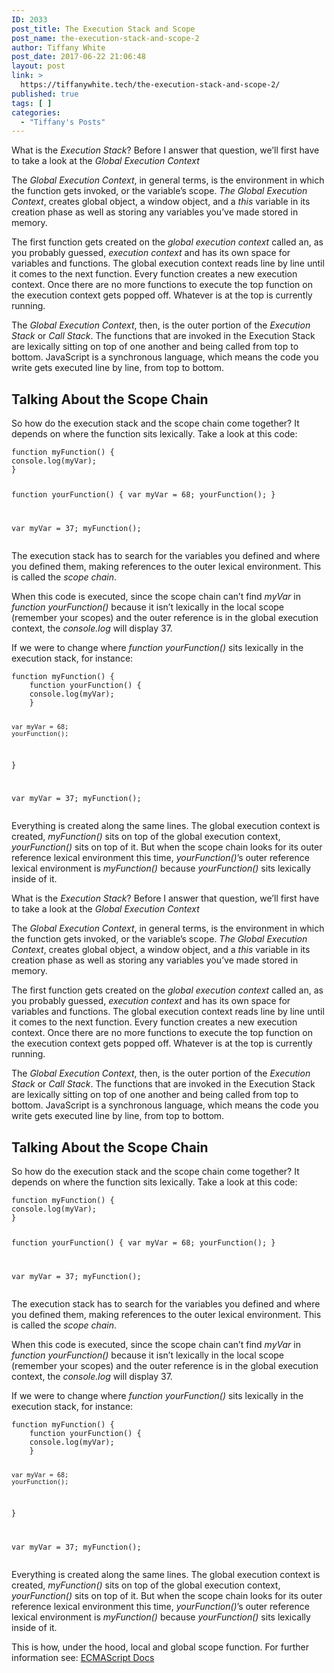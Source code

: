 ```yaml
---
ID: 2033
post_title: The Execution Stack and Scope
post_name: the-execution-stack-and-scope-2
author: Tiffany White
post_date: 2017-06-22 21:06:48
layout: post
link: >
  https://tiffanywhite.tech/the-execution-stack-and-scope-2/
published: true
tags: [ ]
categories:
  - "Tiffany's Posts"
---
```



What is the <em>Execution Stack</em>? Before I answer that question, we’ll first have to take a look at the <em>Global Execution Context</em>

The <em>Global Execution Context</em>, in general terms, is the environment in which the function gets invoked, or the variable’s scope. <em>The Global Execution Context</em>, creates global object, a window object, and a <em>this</em> variable in its creation phase as well as storing any variables you’ve made stored in memory.

The first function gets created on the <em>global execution context</em> called an, as you probably guessed, <em>execution context</em> and has its own space for variables and functions. The global execution context reads line by line until it comes to the next function. Every function creates a new execution context. Once there are no more functions to execute the top function on the execution context gets popped off. Whatever is at the top is currently running.

The <em>Global Execution Context</em>, then, is the outer portion of the <em>Execution Stack</em> or <em>Call Stack</em>. The functions that are invoked in the Execution Stack are lexically sitting on top of one another and being called from top to bottom. JavaScript is a synchronous language, which means the code you write gets executed line by line, from top to bottom.
<h2 id="&quot;talking-about-the-scope-chain&quot;">Talking About the Scope Chain</h2>
So how do the execution stack and the scope chain come together? It depends on where the function sits lexically. Take a look at this code:
<div class="&quot;highlighter-rouge&quot;">
<pre class="&quot;highlight&quot;"><code>function myFunction() {
console.log(myVar);
}

function yourFunction() {
var myVar = 68;
yourFunction();
}

var myVar = 37;
myFunction();
</code></pre>
</div>
The execution stack has to search for the variables you defined and where you defined them, making references to the outer lexical environment. This is called the <em>scope chain</em>.

When this code is executed, since the scope chain can’t find <em>myVar</em> in <em>function yourFunction()</em> because it isn’t lexically in the local scope (remember your scopes) and the outer reference is in the global execution context, the <em>console.log</em> will display 37.

If we were to change where <em>function yourFunction()</em> sits lexically in the execution stack, for instance:
<div class="&quot;highlighter-rouge&quot;">
<pre class="&quot;highlight&quot;"><code>function myFunction() {
	function yourFunction() {
	console.log(myVar);
	}
	
	var myVar = 68;
	yourFunction();
}

var myVar = 37;
myFunction();
</code></pre>
</div>
Everything is created along the same lines. The global execution context is created, <em>myFunction()</em> sits on top of the global execution context, <em>yourFunction()</em> sits on top of it. But when the scope chain looks for its outer reference lexical environment this time, <em>yourFunction()</em>’s outer reference lexical environment is <em>myFunction()</em> because <em>yourFunction()</em> sits lexically inside of it.




What is the <em>Execution Stack</em>? Before I answer that question, we’ll first have to take a look at the <em>Global Execution Context</em>

The <em>Global Execution Context</em>, in general terms, is the environment in which the function gets invoked, or the variable’s scope. <em>The Global Execution Context</em>, creates global object, a window object, and a <em>this</em> variable in its creation phase as well as storing any variables you’ve made stored in memory.

The first function gets created on the <em>global execution context</em> called an, as you probably guessed, <em>execution context</em> and has its own space for variables and functions. The global execution context reads line by line until it comes to the next function. Every function creates a new execution context. Once there are no more functions to execute the top function on the execution context gets popped off. Whatever is at the top is currently running.

The <em>Global Execution Context</em>, then, is the outer portion of the <em>Execution Stack</em> or <em>Call Stack</em>. The functions that are invoked in the Execution Stack are lexically sitting on top of one another and being called from top to bottom. JavaScript is a synchronous language, which means the code you write gets executed line by line, from top to bottom.
<h2 id="&quot;talking-about-the-scope-chain&quot;">Talking About the Scope Chain</h2>
So how do the execution stack and the scope chain come together? It depends on where the function sits lexically. Take a look at this code:
<div class="&quot;highlighter-rouge&quot;">
<pre class="&quot;highlight&quot;"><code>function myFunction() {
console.log(myVar);
}

function yourFunction() {
var myVar = 68;
yourFunction();
}

var myVar = 37;
myFunction();
</code></pre>
</div>
The execution stack has to search for the variables you defined and where you defined them, making references to the outer lexical environment. This is called the <em>scope chain</em>.

When this code is executed, since the scope chain can’t find <em>myVar</em> in <em>function yourFunction()</em> because it isn’t lexically in the local scope (remember your scopes) and the outer reference is in the global execution context, the <em>console.log</em> will display 37.

If we were to change where <em>function yourFunction()</em> sits lexically in the execution stack, for instance:
<div class="&quot;highlighter-rouge&quot;">
<pre class="&quot;highlight&quot;"><code>function myFunction() {
	function yourFunction() {
	console.log(myVar);
	}
	
	var myVar = 68;
	yourFunction();
}

var myVar = 37;
myFunction();
</code></pre>
</div>
Everything is created along the same lines. The global execution context is created, <em>myFunction()</em> sits on top of the global execution context, <em>yourFunction()</em> sits on top of it. But when the scope chain looks for its outer reference lexical environment this time, <em>yourFunction()</em>’s outer reference lexical environment is <em>myFunction()</em> because <em>yourFunction()</em> sits lexically inside of it.





This is how, under the hood, local and global scope function. For further information see: <a href="&quot;http://dmitrysoshnikov.com/ecmascript/chapter-1-execution-contexts/&quot;">ECMAScript Docs</a>